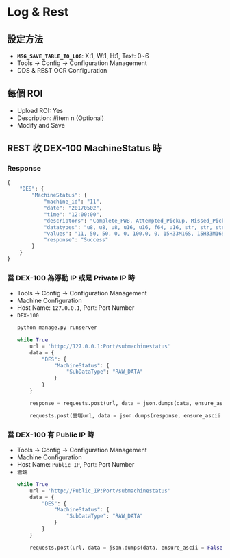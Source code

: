 # Log & Rest
## 設定方法
- __`MSG_SAVE_TABLE_TO_LOG`__: X:1, W:1, H:1, Text: 0~6
- Tools -> Config -> Configuration Management
- DDS & REST OCR Configuration

## 每個 ROI
- Upload ROI: Yes
- Description: #item n (Optional)
- Modify and Save

## REST 收 DEX-100 MachineStatus 時
### Response
```py
{
    "DES": {
        "MachineStatus": {
            "machine_id": "11",
            "date": "20170502",
            "time": "12:00:00",
            "descriptors": "Complete_PWB, Attempted_Pickup, Missed_Pickup_Errors, Abnormal_Pickup_Errors, Recogition_Errors, Abnormal_Pickup_Errors, Recogition_Errors, Successful_Pickup_Rate, Machine_Troubles, Operation_Time, Mounting_Time, Stopped_Time",
            "datatypes": "u8, u8, u8, u16, u16, f64, u16, str, str, str",
            "values": "11, 50, 50, 0, 0, 100.0, 0, 15H33M16S, 15H33M16S, 15H33M16S",
            "response": "Success"
        }
    }
}
```

### 當 DEX-100 為浮動 IP 或是 Private IP 時
- Tools -> Config -> Configuration Management
- Machine Configuration
- Host Name: `127.0.0.1`, Port: Port Number
- `DEX-100`
    ```sh
    python manage.py runserver
    ```
    ```py
    while True
        url = 'http://127.0.0.1:Port/submachinestatus'
        data = {
            "DES": {
                "MachineStatus": {
                    "SubDataType": "RAW_DATA"
                }
            }
        }

        response = requests.post(url, data = json.dumps(data, ensure_ascii = False).encode('utf-8')).json()

        requests.post(雲端url, data = json.dumps(response, ensure_ascii = False).encode('utf-8'))
    ```

### 當 DEX-100 有 Public IP 時
- Tools -> Config -> Configuration Management
- Machine Configuration
- Host Name: `Public_IP`, Port: Port Number
- `雲端`
    ```py
    while True
        url = 'http://Public_IP:Port/submachinestatus'
        data = {
            "DES": {
                "MachineStatus": {
                    "SubDataType": "RAW_DATA"
                }
            }
        }

        requests.post(url, data = json.dumps(data, ensure_ascii = False).encode('utf-8')).json()
    ```